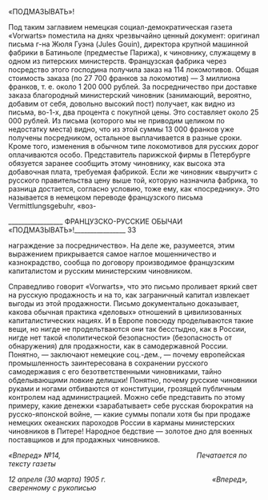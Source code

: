 «ПОДМАЗЫВАТЬ»!

Под таким заглавием немецкая социал-демократическая газета «Vorwarts» помес­тила на днях чрезвычайно ценный документ: оригинал письма г-на Жюля Гуэна (Jules Gouin), директора крупной машинной фабрики в Батиньоле (предместье Парижа), к чи­новнику, служащему в одном из питерских министерств. Французская фабрика через посредство этого господина получила заказ на 114 локомотивов. Общая стоимость за­каза (по 27 700 франков за локомотив) — 3 миллиона франков, т. е. около 1 200 000 рублей. За посредничество при доставке заказа благородный министерский чиновник (занимающий, вероятно, добавим от себя, довольно высокий пост) получает, как видно из письма, во-1-х, два процента с покупной цены. Это составляет около 25 000 рублей. Из письма (которого мы не приводим целиком по недостатку места) видно, что из этой суммы 13 000 франков уже получены посредником, остальное выплачивается в разные сроки. Кроме того, изменения в обычном типе локомотивов для русских дорог оплачи­ваются особо. Представитель парижской фирмы в Петербурге обязуется заранее сооб­щить этому чиновнику, как высока эта добавочная плата, требуемая фабрикой. Если же чиновник «выручит» с русского правительства цену выше той, которую назначила фаб­рика, то разница достается, согласно условию, тоже ему, как «посреднику». Это назы­вается в немецком переводе французского письма Vermittlungsgebuhr, «воз-

  

_________________ ФРАНЦУЗСКО-РУССКИЕ ОБЫЧАИ «ПОДМАЗЫВАТЬ»!________________ 33

награждение за посредничество». На деле же, разумеется, этим выражением прикрыва­ется самое наглое мошенничество и казнокрадство, сообща по договору производимое французским капиталистом и русским министерским чиновником.

Справедливо говорит «Vorwarts», что это письмо проливает яркий свет на русскую продажность и на то, как заграничный капитал извлекает выгоды из этой продажности. Письмо документально доказывает, какова обычная практика «деловых» отношений в цивилизованных капиталистических нациях. И в Европе повсюду проделываются такие вещи, но нигде не продельтваются они так бесстыдно, как в России, нигде нет такой «политической безопасности» (безопасность от обнаружения) для продажности, как в самодержавной России. Понятно, — заключают немецкие соц.-дем., — почему евро­пейская промышленность заинтересована в сохранении русского самодержавия с его безответственными чиновниками, тайно обделывающими ловкие делишки! Понятно, почему русские чиновники руками и ногами отбиваются от конституции, грозящей публичным контролем над администрацией. Можно себе представить по этому приме­ру, какие денежки «зарабатывает» себе русская бюрократия на русско-японской войне, — какие суммы попали хотя бы при продаже немецких океанских пароходов России в карманы министерских чиновников в Питере! Народное бедствие — золотое дно для военных поставщиков и для продажных чиновников.

_«Вперед» №14,_                                                                     _Печатается по тексту газеты_

_12 апреля (30 марта) 1905 г.                                                      «Вперед», сверенному с рукописью_